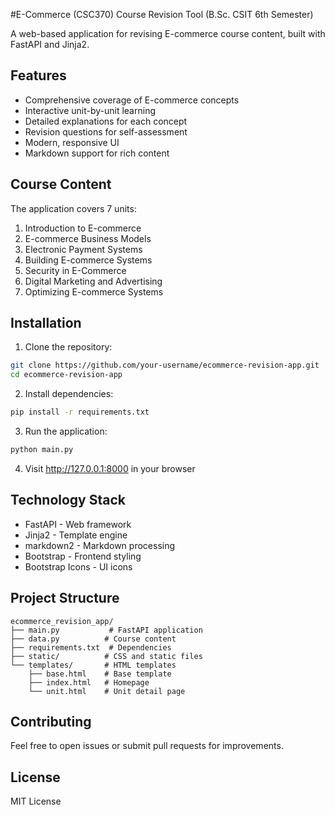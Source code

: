 #E-Commerce (CSC370) Course Revision Tool (B.Sc. CSIT 6th Semester)

A web-based application for revising E-commerce course content, built with FastAPI and Jinja2.

## Features

- Comprehensive coverage of E-commerce concepts
- Interactive unit-by-unit learning
- Detailed explanations for each concept
- Revision questions for self-assessment
- Modern, responsive UI
- Markdown support for rich content

## Course Content

The application covers 7 units:
1. Introduction to E-commerce
2. E-commerce Business Models
3. Electronic Payment Systems
4. Building E-commerce Systems
5. Security in E-Commerce
6. Digital Marketing and Advertising
7. Optimizing E-commerce Systems

## Installation

1. Clone the repository:
```bash
git clone https://github.com/your-username/ecommerce-revision-app.git
cd ecommerce-revision-app
```

2. Install dependencies:
```bash
pip install -r requirements.txt
```

3. Run the application:
```bash
python main.py
```

4. Visit http://127.0.0.1:8000 in your browser

## Technology Stack

- FastAPI - Web framework
- Jinja2 - Template engine
- markdown2 - Markdown processing
- Bootstrap - Frontend styling
- Bootstrap Icons - UI icons

## Project Structure

```
ecommerce_revision_app/
├── main.py           # FastAPI application
├── data.py          # Course content
├── requirements.txt  # Dependencies
├── static/          # CSS and static files
└── templates/       # HTML templates
    ├── base.html    # Base template
    ├── index.html   # Homepage
    └── unit.html    # Unit detail page
```

## Contributing

Feel free to open issues or submit pull requests for improvements.

## License

MIT License 
